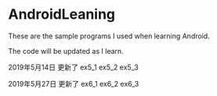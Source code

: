 # AndroidLeaning
These are the sample programs I used when learning Android.

The code will be updated as I learn.

2019年5月14日 更新了 ex5_1 ex5_2 ex5_3

2019年5月27日 更新了 ex6_1 ex6_2 ex6_3
